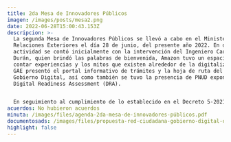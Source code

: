 ```yaml
---
title: 2da Mesa de Innovadores Públicos
imagen: /images/posts/mesa2.png
date: 2022-06-28T15:00:43.153Z
descripcion: >-
  La segunda Mesa de Innovadores Públicos se llevó a cabo en el Ministerio de
  Relaciones Exteriores el día 28 de junio, del presente año 2022. En dicha
  actividad se contó inicialmente con la intervención del Ingeniero Carmelo
  Durán, quien brindó las palabras de bienvenida, Amazon tuvo un espacio para
  contar experiencias y los mitos que existen alrededor de la digitalización, y
  GAE presentó el portal informativo de trámites y la hoja de ruta del Plan de
  Gobierno Digital, así como también se tuvo la presencia de PNUD exponiendo el
  Digital Readiness Assessment (DRA). 


  En seguimiento al cumplimiento de lo establecido en el Decreto 5-2021 Ley para la Simplificación de Requisitos y Trámites Administrativos, ese día GAE presentó lo que actualmente ya se encuentra en línea y a disposición de toda la ciudadanía junto con la organización civil, Red Ciudadana, el portal de trámites; este portal tiene toda la información de cada uno de los trámites que se gestionan en las instituciones del ejecutivo organizado por ministerios y /o categorías.
acuerdos: N﻿o hubieron acuerdos
minuta: /images/files/agenda-2da-mesa-de-innovadores-públicos.pdf
documentosads: /images/files/propuesta-red-ciudadana-gobierno-digital-ogp-guatemala.docx
highlight: false
---
```

